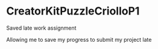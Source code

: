 # CreatorKitPuzzleCriolloP1
Saved late work assignment  

Allowing me to save my progress to submit my project late
